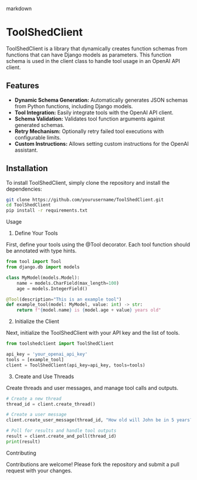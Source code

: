 markdown

# ToolShedClient

ToolShedClient is a library that dynamically creates function schemas from functions that can have Django models as parameters. This function schema is used in the client class to handle tool usage in an OpenAI API client.

## Features

- **Dynamic Schema Generation:** Automatically generates JSON schemas from Python functions, including Django models.
- **Tool Integration:** Easily integrate tools with the OpenAI API client.
- **Schema Validation:** Validates tool function arguments against generated schemas.
- **Retry Mechanism:** Optionally retry failed tool executions with configurable limits.
- **Custom Instructions:** Allows setting custom instructions for the OpenAI assistant.

## Installation

To install ToolShedClient, simply clone the repository and install the dependencies:

```bash
git clone https://github.com/yourusername/ToolShedClient.git
cd ToolShedClient
pip install -r requirements.txt
```
Usage
1. Define Your Tools

First, define your tools using the @Tool decorator. Each tool function should be annotated with type hints.
```python
from tool import Tool
from django.db import models

class MyModel(models.Model):
    name = models.CharField(max_length=100)
    age = models.IntegerField()

@Tool(description="This is an example tool")
def example_tool(model: MyModel, value: int) -> str:
    return f"{model.name} is {model.age + value} years old"
```

2. Initialize the Client

Next, initialize the ToolShedClient with your API key and the list of tools.

```python
from toolshedclient import ToolShedClient

api_key = 'your_openai_api_key'
tools = [example_tool]
client = ToolShedClient(api_key=api_key, tools=tools)
```

3. Create and Use Threads

Create threads and user messages, and manage tool calls and outputs.
```python
# Create a new thread
thread_id = client.create_thread()

# Create a user message
client.create_user_message(thread_id, "How old will John be in 5 years?", assistant='your_assistant_id')

# Poll for results and handle tool outputs
result = client.create_and_poll(thread_id)
print(result)
```

Contributing

Contributions are welcome! Please fork the repository and submit a pull request with your changes.